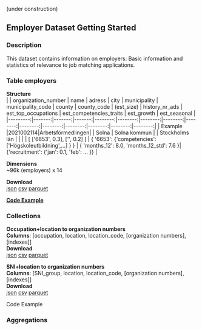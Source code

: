 (under construction)

## Employer Dataset Getting Started

### Description
This dataset contains information on employers: Basic information and statistics of relevance to job matching applications.

### Table employers
  
**Structure**  
|          | organization_number | name | adress | city | municipality | municipality_code | county | county_code | (est_size) | history_nr_ads | est_top_occupations | est_competencies_traits | est_growth | est_seasonal |
|---------:|-------:|-------:|-------:|--------:|--------:|--------:|--------:|--------:|--------:|--------:|--------:|--------:|--------:|--------:|
| Example  |2021002114|Arbetsförmedlingen|  | Solna | Solna kommun | | Stockholms län | | |  | [ ['6653', 0.3], ['', 0.2] ] | { '6653': {'competencies': ['Högskoleutbildning',...] } } | { 'months_12': 8.0, 'months_12_std': 7.6 }| {'recruitment': {'jan': 0.1, 'feb': ... }}        |  

**Dimensions**  
~96k (employers) x 14

**Download**  
[json](https://minio.arbetsformedlingen.se/historiska-annonser/employer/table_employers_json.zip) [csv](https://minio.arbetsformedlingen.se/historiska-annonser/employer/table_employers_csv.zip) [parquet](https://minio.arbetsformedlingen.se/historiska-annonser/employer/table_employers.parquet)

[**Code Example**](https://colab.research.google.com/drive/1x_Wxtn3V8ow3axOb6N9dZidV9bPbStF4?usp=sharing)  
  
### Collections

**Occupation+location to organization numbers**  
**Columns**: [occupation, location, location_code, [organization numbers], [indexes]]  
**Download**  
[json](https://minio.arbetsformedlingen.se/historiska-annonser/employer/loc_occ_json.zip) [csv](https://minio.arbetsformedlingen.se/historiska-annonser/employer/loc_occ_csv.zip) [parquet](https://minio.arbetsformedlingen.se/historiska-annonser/employer/loc_occ.parquet)

**SNI+location to organization numbers**  
**Columns**: [SNI_group, location, location_code, [organization numbers], [indexes]]  
**Download**  
[json](https://minio.arbetsformedlingen.se/historiska-annonser/employer/loc_sni_json.zip) [csv](https://minio.arbetsformedlingen.se/historiska-annonser/employer/loc_sni_csv.zip) [parquet](https://minio.arbetsformedlingen.se/historiska-annonser/employer/loc_sni.parquet)

Code Example

### Aggregations
